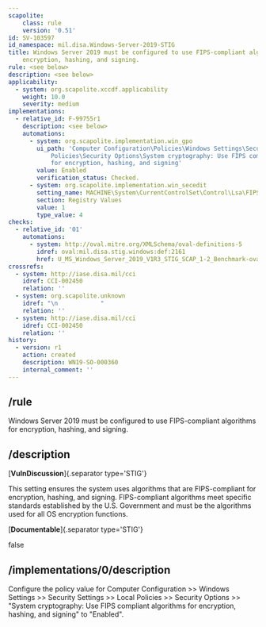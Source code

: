 ```yaml
---
scapolite:
    class: rule
    version: '0.51'
id: SV-103597
id_namespace: mil.disa.Windows-Server-2019-STIG
title: Windows Server 2019 must be configured to use FIPS-compliant algorithms for
    encryption, hashing, and signing.
rule: <see below>
description: <see below>
applicability:
  - system: org.scapolite.xccdf.applicability
    weight: 10.0
    severity: medium
implementations:
  - relative_id: F-99755r1
    description: <see below>
    automations:
      - system: org.scapolite.implementation.win_gpo
        ui_path: 'Computer Configuration\Policies\Windows Settings\Security Settings\Local
            Policies\Security Options\System cryptography: Use FIPS compliant algorithms
            for encryption, hashing, and signing'
        value: Enabled
        verification_status: Checked.
      - system: org.scapolite.implementation.win_secedit
        setting_name: MACHINE\System\CurrentControlSet\Control\Lsa\FIPSAlgorithmPolicy\Enabled
        section: Registry Values
        value: 1
        type_value: 4
checks:
  - relative_id: '01'
    automations:
      - system: http://oval.mitre.org/XMLSchema/oval-definitions-5
        idref: oval:mil.disa.stig.windows:def:2161
        href: U_MS_Windows_Server_2019_V1R3_STIG_SCAP_1-2_Benchmark-oval.xml
crossrefs:
  - system: http://iase.disa.mil/cci
    idref: CCI-002450
    relation: ''
  - system: org.scapolite.unknown
    idref: "\n            "
    relation: ''
  - system: http://iase.disa.mil/cci
    idref: CCI-002450
    relation: ''
history:
  - version: r1
    action: created
    description: WN19-SO-000360
    internal_comment: ''
---
```



## /rule

Windows Server 2019 must be configured to use FIPS-compliant algorithms for encryption, hashing, and signing.

## /description

[**VulnDiscussion**]{.separator type='STIG'}

This setting ensures the system uses algorithms that are FIPS-compliant for encryption, hashing, and signing. FIPS-compliant algorithms meet specific standards established by the U.S. Government and must be the algorithms used for all OS encryption functions.

[**Documentable**]{.separator type='STIG'}

false

## /implementations/0/description

Configure the policy value for Computer Configuration >> Windows Settings >> Security Settings >> Local Policies >> Security Options >> "System cryptography: Use FIPS compliant algorithms for encryption, hashing, and signing" to "Enabled".
